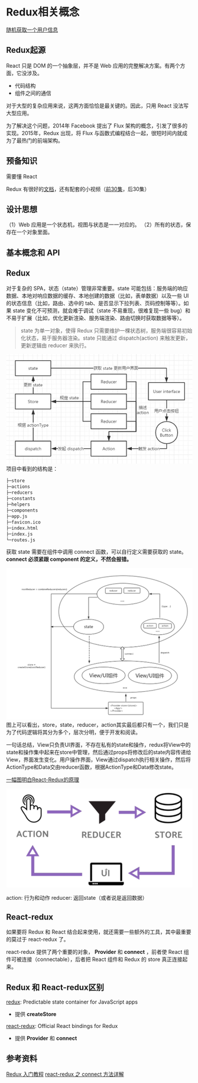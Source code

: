 # Redux相关概念

[随机获取一个用户信息](https://randomuser.me/)

## Redux起源

React 只是 DOM 的一个抽象层，并不是 Web 应用的完整解决方案。有两个方面，它没涉及。
>
 * 代码结构
 * 组件之间的通信

对于大型的复杂应用来说，这两方面恰恰是最关键的。因此，只用 React 没法写大型应用。

为了解决这个问题，2014年 Facebook 提出了 Flux 架构的概念，引发了很多的实现。2015年，Redux 出现，将 Flux 与函数式编程结合一起，很短时间内就成为了最热门的前端架构。

## 预备知识
需要懂 React

Redux 有很好的[文档](https://redux.js.org/)，还有配套的小视频（[前30集](https://egghead.io/courses/getting-started-with-redux)，后30集）

## 设计思想

> 
（1）Web 应用是一个状态机，视图与状态是一一对应的。
（2）所有的状态，保存在一个对象里面。

## 基本概念和 API



## Redux

对于复杂的 SPA，状态（state）管理非常重要。state 可能包括：服务端的响应数据、本地对响应数据的缓存、本地创建的数据（比如，表单数据）以及一些 UI 的状态信息（比如，路由、选中的 tab、是否显示下拉列表、页码控制等等）。如果 state 变化不可预测，就会难于调试（state 不易重现，很难复现一些 bug）和不易于扩展（比如，优化更新渲染、服务端渲染、路由切换时获取数据等等）。

> state 为单一对象，使得 Redux 只需要维护一棵状态树，服务端很容易初始化状态，易于服务器渲染。state 只能通过 dispatch(action) 来触发更新，更新逻辑由 reducer 来执行。

![](media/15234360907740.jpg)
项目中看到的结构是：
```
├─store
├─actions
├─reducers
├─constants
├─helpers
├─components
├─app.js
├─favicon.ico
├─index.html
├─index.js
└─routes.js
```
获取 state 需要在组件中调用 connect 函数，可以自行定义需要获取的 state。
**connect 必须紧跟 component 的定义，不然会报错。**

![](media/15235004676150.jpg)
图上可以看出，store，state，reducer，action其实最后都只有一个，我们只是为了代码逻辑将其分为多个，层次分明，便于开发和阅读。

一句话总结，View只负责UI界面，不存在私有的state和操作，redux将View中的state和操作集中起来在store中管理，然后通过props将修改后的state内容传递给View，界面发生变化。用户操作界面，View通过dispatch执行相关操作，然后将ActionType和Data交由reducer函数，根据ActionType和Data修改state。


[一幅图明白React-Redux的原理](https://juejin.im/post/5acdbe8f51882548fe4a7af1)


![](media/15262199727015.jpg)


action: 行为和动作
reducer:  返回state（或者说是返回数据）



## React-redux

如果要将 Redux 和 React 结合起来使用，就还需要一些额外的工具，其中最重要的莫过于 react-redux 了。

react-redux 提供了两个重要的对象， **Provider** 和 **connect** ，前者使 React 组件可被连接（connectable），后者把 React 组件和 Redux 的 store 真正连接起来。

## Redux 和 React-redux区别

[redux](https://github.com/reduxjs/redux): Predictable state container for JavaScript apps 
 + 提供 **createStore**
 

[react-redux](https://github.com/reduxjs/react-redux): Official React bindings for Redux
 + 提供 **Provider** 和 **connect**


## 参考资料
[Redux 入门教程](http://www.ruanyifeng.com/blog/2016/09/redux_tutorial_part_one_basic_usages.html)
[react-redux 之 connect 方法详解](https://blog.csdn.net/u010977147/article/details/53412381)


